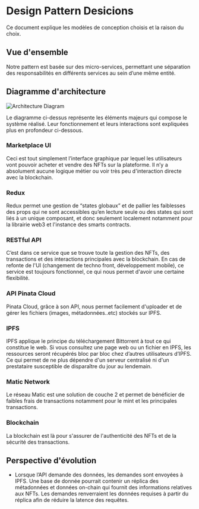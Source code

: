 # Design Pattern Desicions

Ce document explique les modèles de conception choisis et la raison du choix. 

## Vue d'ensemble

Notre pattern est basée sur des micro-services, permettant une séparation des responsabilités en différents services au sein d’une même entité.

## Diagramme d'architecture

![Architecture Diagram](https://i.ibb.co/RgdkM77/Untitled-Diagram-1.png "architecture diagram")

Le diagramme ci-dessus représente les éléments majeurs qui compose le système réalisé. Leur fonctionnement et leurs interactions sont expliquées plus en profondeur ci-dessous.

### Marketplace UI

Ceci est tout simplement l’interface graphique par lequel les utilisateurs vont pouvoir acheter et vendre des NFTs sur la plateforme. Il n’y a absolument aucune logique métier ou voir très peu d'interaction directe avec la blockchain.

### Redux

Redux permet une gestion de “states globaux” et de pallier les faiblesses des props qui ne sont accessibles qu’en lecture seule ou des states qui sont liés à un unique composant, et donc seulement localement notamment pour la librairie web3 et l'instance des smarts contracts.

### RESTful API

C’est  dans  ce  service  que  se  trouve toute  la  gestion des NFTs, des transactions et des interactions principales avec la blockchain. En cas de refonte de l'UI (changement de techno front, développement mobile), ce service est toujours fonctionnel, ce qui nous permet d'avoir une certaine flexibilité.

### API Pinata Cloud

Pinata Cloud, grâce à son API, nous permet facilement d'uploader et de gérer les fichiers (images, métadonnées..etc) stockés sur IPFS. 

### IPFS

IPFS applique le principe du téléchargement Bittorrent à tout ce qui constitue le web. Si vous consultez une page web ou un fichier en IPFS, les ressources seront récupérés bloc par bloc chez d’autres utilisateurs d’IPFS. Ce qui permet de ne plus dépendre d'un serveur centralisé ni d'un prestataire susceptible de disparaître du jour au lendemain.

### Matic Network

Le réseau Matic est une solution de couche 2 et permet de bénéficier de faibles frais de transactions notamment pour le mint et les principales transactions.

### Blockchain

La blockchain est là pour s'assurer de l'authenticité des NFTs et de la sécurité des transactions.

## Perspective d'évolution
- Lorsque l’API demande des données, les demandes sont envoyées à IPFS. Une base de donnée pourrait contenir un réplica des métadonnées et données on-chain qui fournit des informations relatives aux NFTs. Les demandes renverraient les données requises à partir du réplica afin de réduire la latence des requêtes.

